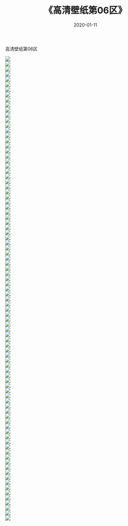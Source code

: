 ﻿---
layout: post
title:  《高清壁纸第06区》
date:   2020-01-11
img: http://img.660000.xyz/Sharelink/壁纸/高清壁纸/高清壁纸/高清壁纸第06区/000.jpg
categories: [美女, 清纯, 唯美]
---

高清壁纸第06区

  ![](http://img.660000.xyz/Sharelink/壁纸/高清壁纸/高清壁纸第06区/001.jpg) <br> ![](http://img.660000.xyz/Sharelink/壁纸/高清壁纸/高清壁纸第06区/002.jpg) <br> ![](http://img.660000.xyz/Sharelink/壁纸/高清壁纸/高清壁纸第06区/003.jpg) <br> ![](http://img.660000.xyz/Sharelink/壁纸/高清壁纸/高清壁纸第06区/004.jpg) <br> ![](http://img.660000.xyz/Sharelink/壁纸/高清壁纸/高清壁纸第06区/005.jpg) <br> ![](http://img.660000.xyz/Sharelink/壁纸/高清壁纸/高清壁纸第06区/006.jpg) <br> ![](http://img.660000.xyz/Sharelink/壁纸/高清壁纸/高清壁纸第06区/007.jpg) <br> ![](http://img.660000.xyz/Sharelink/壁纸/高清壁纸/高清壁纸第06区/008.jpg) <br> ![](http://img.660000.xyz/Sharelink/壁纸/高清壁纸/高清壁纸第06区/009.jpg) <br> ![](http://img.660000.xyz/Sharelink/壁纸/高清壁纸/高清壁纸第06区/010.jpg) <br> ![](http://img.660000.xyz/Sharelink/壁纸/高清壁纸/高清壁纸第06区/011.jpg) <br> ![](http://img.660000.xyz/Sharelink/壁纸/高清壁纸/高清壁纸第06区/012.jpg) <br> ![](http://img.660000.xyz/Sharelink/壁纸/高清壁纸/高清壁纸第06区/013.jpg) <br> ![](http://img.660000.xyz/Sharelink/壁纸/高清壁纸/高清壁纸第06区/014.jpg) <br> ![](http://img.660000.xyz/Sharelink/壁纸/高清壁纸/高清壁纸第06区/015.jpg) <br> ![](http://img.660000.xyz/Sharelink/壁纸/高清壁纸/高清壁纸第06区/016.jpg) <br> ![](http://img.660000.xyz/Sharelink/壁纸/高清壁纸/高清壁纸第06区/017.jpg) <br> ![](http://img.660000.xyz/Sharelink/壁纸/高清壁纸/高清壁纸第06区/018.jpg) <br> ![](http://img.660000.xyz/Sharelink/壁纸/高清壁纸/高清壁纸第06区/019.jpg) <br> ![](http://img.660000.xyz/Sharelink/壁纸/高清壁纸/高清壁纸第06区/020.jpg) <br> ![](http://img.660000.xyz/Sharelink/壁纸/高清壁纸/高清壁纸第06区/021.jpg) <br> ![](http://img.660000.xyz/Sharelink/壁纸/高清壁纸/高清壁纸第06区/022.jpg) <br> ![](http://img.660000.xyz/Sharelink/壁纸/高清壁纸/高清壁纸第06区/023.jpg) <br> ![](http://img.660000.xyz/Sharelink/壁纸/高清壁纸/高清壁纸第06区/024.jpg) <br> ![](http://img.660000.xyz/Sharelink/壁纸/高清壁纸/高清壁纸第06区/025.jpg) <br> ![](http://img.660000.xyz/Sharelink/壁纸/高清壁纸/高清壁纸第06区/026.jpg) <br> ![](http://img.660000.xyz/Sharelink/壁纸/高清壁纸/高清壁纸第06区/027.jpg) <br> ![](http://img.660000.xyz/Sharelink/壁纸/高清壁纸/高清壁纸第06区/028.jpg) <br> ![](http://img.660000.xyz/Sharelink/壁纸/高清壁纸/高清壁纸第06区/029.jpg) <br> ![](http://img.660000.xyz/Sharelink/壁纸/高清壁纸/高清壁纸第06区/030.jpg) <br> ![](http://img.660000.xyz/Sharelink/壁纸/高清壁纸/高清壁纸第06区/031.jpg) <br> ![](http://img.660000.xyz/Sharelink/壁纸/高清壁纸/高清壁纸第06区/032.jpg) <br> ![](http://img.660000.xyz/Sharelink/壁纸/高清壁纸/高清壁纸第06区/033.jpg) <br> ![](http://img.660000.xyz/Sharelink/壁纸/高清壁纸/高清壁纸第06区/034.jpg) <br> ![](http://img.660000.xyz/Sharelink/壁纸/高清壁纸/高清壁纸第06区/035.jpg) <br> ![](http://img.660000.xyz/Sharelink/壁纸/高清壁纸/高清壁纸第06区/036.jpg) <br> ![](http://img.660000.xyz/Sharelink/壁纸/高清壁纸/高清壁纸第06区/037.jpg) <br> ![](http://img.660000.xyz/Sharelink/壁纸/高清壁纸/高清壁纸第06区/038.jpg) <br> ![](http://img.660000.xyz/Sharelink/壁纸/高清壁纸/高清壁纸第06区/039.jpg) <br> ![](http://img.660000.xyz/Sharelink/壁纸/高清壁纸/高清壁纸第06区/040.jpg) <br> ![](http://img.660000.xyz/Sharelink/壁纸/高清壁纸/高清壁纸第06区/041.jpg) <br> ![](http://img.660000.xyz/Sharelink/壁纸/高清壁纸/高清壁纸第06区/042.jpg) <br> ![](http://img.660000.xyz/Sharelink/壁纸/高清壁纸/高清壁纸第06区/043.jpg) <br> ![](http://img.660000.xyz/Sharelink/壁纸/高清壁纸/高清壁纸第06区/044.jpg) <br> ![](http://img.660000.xyz/Sharelink/壁纸/高清壁纸/高清壁纸第06区/045.jpg) <br> ![](http://img.660000.xyz/Sharelink/壁纸/高清壁纸/高清壁纸第06区/046.jpg) <br> ![](http://img.660000.xyz/Sharelink/壁纸/高清壁纸/高清壁纸第06区/047.jpg) <br> ![](http://img.660000.xyz/Sharelink/壁纸/高清壁纸/高清壁纸第06区/048.jpg) <br> ![](http://img.660000.xyz/Sharelink/壁纸/高清壁纸/高清壁纸第06区/049.jpg) <br> ![](http://img.660000.xyz/Sharelink/壁纸/高清壁纸/高清壁纸第06区/050.jpg) <br> ![](http://img.660000.xyz/Sharelink/壁纸/高清壁纸/高清壁纸第06区/051.jpg) <br> ![](http://img.660000.xyz/Sharelink/壁纸/高清壁纸/高清壁纸第06区/052.jpg) <br> ![](http://img.660000.xyz/Sharelink/壁纸/高清壁纸/高清壁纸第06区/053.jpg) <br> ![](http://img.660000.xyz/Sharelink/壁纸/高清壁纸/高清壁纸第06区/054.jpg) <br> ![](http://img.660000.xyz/Sharelink/壁纸/高清壁纸/高清壁纸第06区/055.jpg) <br> ![](http://img.660000.xyz/Sharelink/壁纸/高清壁纸/高清壁纸第06区/056.jpg) <br> ![](http://img.660000.xyz/Sharelink/壁纸/高清壁纸/高清壁纸第06区/057.jpg) <br> ![](http://img.660000.xyz/Sharelink/壁纸/高清壁纸/高清壁纸第06区/058.jpg) <br> ![](http://img.660000.xyz/Sharelink/壁纸/高清壁纸/高清壁纸第06区/059.jpg) <br> ![](http://img.660000.xyz/Sharelink/壁纸/高清壁纸/高清壁纸第06区/060.jpg) <br> ![](http://img.660000.xyz/Sharelink/壁纸/高清壁纸/高清壁纸第06区/061.jpg) <br> ![](http://img.660000.xyz/Sharelink/壁纸/高清壁纸/高清壁纸第06区/062.jpg) <br> ![](http://img.660000.xyz/Sharelink/壁纸/高清壁纸/高清壁纸第06区/063.jpg) <br> ![](http://img.660000.xyz/Sharelink/壁纸/高清壁纸/高清壁纸第06区/064.jpg) <br> ![](http://img.660000.xyz/Sharelink/壁纸/高清壁纸/高清壁纸第06区/065.jpg) <br> ![](http://img.660000.xyz/Sharelink/壁纸/高清壁纸/高清壁纸第06区/066.jpg) <br> ![](http://img.660000.xyz/Sharelink/壁纸/高清壁纸/高清壁纸第06区/067.jpg) <br> ![](http://img.660000.xyz/Sharelink/壁纸/高清壁纸/高清壁纸第06区/068.jpg) <br> ![](http://img.660000.xyz/Sharelink/壁纸/高清壁纸/高清壁纸第06区/069.jpg) <br> ![](http://img.660000.xyz/Sharelink/壁纸/高清壁纸/高清壁纸第06区/070.jpg) <br> ![](http://img.660000.xyz/Sharelink/壁纸/高清壁纸/高清壁纸第06区/071.jpg) <br> ![](http://img.660000.xyz/Sharelink/壁纸/高清壁纸/高清壁纸第06区/072.jpg) <br> ![](http://img.660000.xyz/Sharelink/壁纸/高清壁纸/高清壁纸第06区/073.jpg) <br> ![](http://img.660000.xyz/Sharelink/壁纸/高清壁纸/高清壁纸第06区/074.jpg) <br> ![](http://img.660000.xyz/Sharelink/壁纸/高清壁纸/高清壁纸第06区/075.jpg) <br> ![](http://img.660000.xyz/Sharelink/壁纸/高清壁纸/高清壁纸第06区/076.jpg) <br> ![](http://img.660000.xyz/Sharelink/壁纸/高清壁纸/高清壁纸第06区/077.jpg) <br> ![](http://img.660000.xyz/Sharelink/壁纸/高清壁纸/高清壁纸第06区/078.jpg) <br> ![](http://img.660000.xyz/Sharelink/壁纸/高清壁纸/高清壁纸第06区/079.jpg) <br> ![](http://img.660000.xyz/Sharelink/壁纸/高清壁纸/高清壁纸第06区/080.jpg) <br> ![](http://img.660000.xyz/Sharelink/壁纸/高清壁纸/高清壁纸第06区/081.jpg) <br> ![](http://img.660000.xyz/Sharelink/壁纸/高清壁纸/高清壁纸第06区/082.jpg) <br> ![](http://img.660000.xyz/Sharelink/壁纸/高清壁纸/高清壁纸第06区/083.jpg) <br> ![](http://img.660000.xyz/Sharelink/壁纸/高清壁纸/高清壁纸第06区/084.jpg) <br> ![](http://img.660000.xyz/Sharelink/壁纸/高清壁纸/高清壁纸第06区/085.jpg) <br> ![](http://img.660000.xyz/Sharelink/壁纸/高清壁纸/高清壁纸第06区/086.jpg) <br> ![](http://img.660000.xyz/Sharelink/壁纸/高清壁纸/高清壁纸第06区/087.jpg) <br> ![](http://img.660000.xyz/Sharelink/壁纸/高清壁纸/高清壁纸第06区/088.jpg) <br> ![](http://img.660000.xyz/Sharelink/壁纸/高清壁纸/高清壁纸第06区/089.jpg) <br> ![](http://img.660000.xyz/Sharelink/壁纸/高清壁纸/高清壁纸第06区/090.jpg) <br> ![](http://img.660000.xyz/Sharelink/壁纸/高清壁纸/高清壁纸第06区/091.jpg) <br>